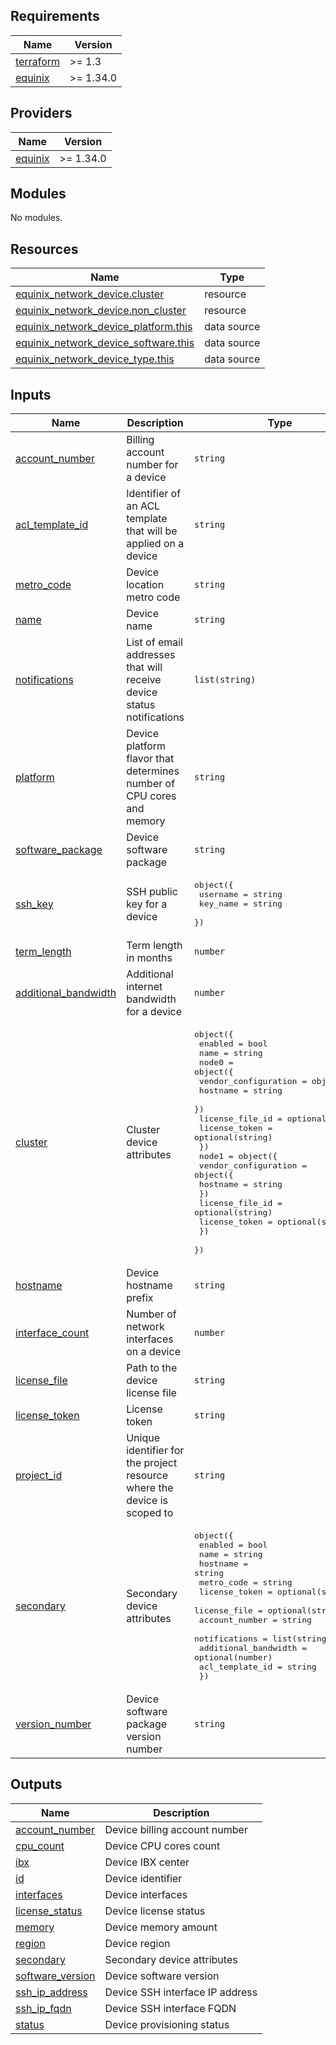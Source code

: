 <!-- BEGIN_TF_DOCS -->
## Requirements

| Name | Version |
|------|---------|
| <a name="requirement_terraform"></a> [terraform](#requirement\_terraform) | >= 1.3 |
| <a name="requirement_equinix"></a> [equinix](#requirement\_equinix) | >= 1.34.0 |

## Providers

| Name | Version |
|------|---------|
| <a name="provider_equinix"></a> [equinix](#provider\_equinix) | >= 1.34.0 |

## Modules

No modules.

## Resources

| Name | Type |
|------|------|
| [equinix_network_device.cluster](https://registry.terraform.io/providers/equinix/equinix/latest/docs/resources/network_device) | resource |
| [equinix_network_device.non_cluster](https://registry.terraform.io/providers/equinix/equinix/latest/docs/resources/network_device) | resource |
| [equinix_network_device_platform.this](https://registry.terraform.io/providers/equinix/equinix/latest/docs/data-sources/network_device_platform) | data source |
| [equinix_network_device_software.this](https://registry.terraform.io/providers/equinix/equinix/latest/docs/data-sources/network_device_software) | data source |
| [equinix_network_device_type.this](https://registry.terraform.io/providers/equinix/equinix/latest/docs/data-sources/network_device_type) | data source |

## Inputs

| Name | Description | Type | Default | Required |
|------|-------------|------|---------|:--------:|
| <a name="input_account_number"></a> [account\_number](#input\_account\_number) | Billing account number for a device | `string` | n/a | yes |
| <a name="input_acl_template_id"></a> [acl\_template\_id](#input\_acl\_template\_id) | Identifier of an ACL template that will be applied on a device | `string` | n/a | yes |
| <a name="input_metro_code"></a> [metro\_code](#input\_metro\_code) | Device location metro code | `string` | n/a | yes |
| <a name="input_name"></a> [name](#input\_name) | Device name | `string` | n/a | yes |
| <a name="input_notifications"></a> [notifications](#input\_notifications) | List of email addresses that will receive device status notifications | `list(string)` | n/a | yes |
| <a name="input_platform"></a> [platform](#input\_platform) | Device platform flavor that determines number of CPU cores and memory | `string` | n/a | yes |
| <a name="input_software_package"></a> [software\_package](#input\_software\_package) | Device software package | `string` | n/a | yes |
| <a name="input_ssh_key"></a> [ssh\_key](#input\_ssh\_key) | SSH public key for a device | <pre>object({<br>    username = string<br>    key_name = string<br>  })</pre> | n/a | yes |
| <a name="input_term_length"></a> [term\_length](#input\_term\_length) | Term length in months | `number` | n/a | yes |
| <a name="input_additional_bandwidth"></a> [additional\_bandwidth](#input\_additional\_bandwidth) | Additional internet bandwidth for a device | `number` | `0` | no |
| <a name="input_cluster"></a> [cluster](#input\_cluster) | Cluster device attributes | <pre>object({<br>    enabled = bool<br>    name    = string<br>    node0 = object({<br>      vendor_configuration = object({<br>        hostname = string<br>      })<br>      license_file_id = optional(string)<br>      license_token   = optional(string)<br>    })<br>    node1 = object({<br>      vendor_configuration = object({<br>        hostname = string<br>      })<br>      license_file_id = optional(string)<br>      license_token   = optional(string)<br>    })<br>  })</pre> | <pre>{<br>  "enabled": false,<br>  "name": null,<br>  "node0": {<br>    "license_file_id": null,<br>    "license_token": null,<br>    "vendor_configuration": {<br>      "hostname": null<br>    }<br>  },<br>  "node1": {<br>    "license_file_id": null,<br>    "license_token": null,<br>    "vendor_configuration": {<br>      "hostname": null<br>    }<br>  }<br>}</pre> | no |
| <a name="input_hostname"></a> [hostname](#input\_hostname) | Device hostname prefix | `string` | `null` | no |
| <a name="input_interface_count"></a> [interface\_count](#input\_interface\_count) | Number of network interfaces on a device | `number` | `10` | no |
| <a name="input_license_file"></a> [license\_file](#input\_license\_file) | Path to the device license file | `string` | `null` | no |
| <a name="input_license_token"></a> [license\_token](#input\_license\_token) | License token | `string` | `null` | no |
| <a name="input_project_id"></a> [project\_id](#input\_project\_id) | Unique identifier for the project resource where the device is scoped to | `string` | `null` | no |
| <a name="input_secondary"></a> [secondary](#input\_secondary) | Secondary device attributes | <pre>object({<br>    enabled              = bool<br>    name                 = string<br>    hostname             = string<br>    metro_code           = string<br>    license_token        = optional(string)<br>    license_file         = optional(string)<br>    account_number       = string<br>    notifications        = list(string)<br>    additional_bandwidth = optional(number)<br>    acl_template_id      = string<br>  })</pre> | <pre>{<br>  "account_number": null,<br>  "acl_template_id": null,<br>  "additional_bandwidth": null,<br>  "enabled": false,<br>  "hostname": null,<br>  "license_file": null,<br>  "license_token": null,<br>  "metro_code": null,<br>  "name": null,<br>  "notifications": null<br>}</pre> | no |
| <a name="input_version_number"></a> [version\_number](#input\_version\_number) | Device software package version number | `string` | `""` | no |

## Outputs

| Name | Description |
|------|-------------|
| <a name="output_account_number"></a> [account\_number](#output\_account\_number) | Device billing account number |
| <a name="output_cpu_count"></a> [cpu\_count](#output\_cpu\_count) | Device CPU cores count |
| <a name="output_ibx"></a> [ibx](#output\_ibx) | Device IBX center |
| <a name="output_id"></a> [id](#output\_id) | Device identifier |
| <a name="output_interfaces"></a> [interfaces](#output\_interfaces) | Device interfaces |
| <a name="output_license_status"></a> [license\_status](#output\_license\_status) | Device license status |
| <a name="output_memory"></a> [memory](#output\_memory) | Device memory amount |
| <a name="output_region"></a> [region](#output\_region) | Device region |
| <a name="output_secondary"></a> [secondary](#output\_secondary) | Secondary device attributes |
| <a name="output_software_version"></a> [software\_version](#output\_software\_version) | Device software version |
| <a name="output_ssh_ip_address"></a> [ssh\_ip\_address](#output\_ssh\_ip\_address) | Device SSH interface IP address |
| <a name="output_ssh_ip_fqdn"></a> [ssh\_ip\_fqdn](#output\_ssh\_ip\_fqdn) | Device SSH interface FQDN |
| <a name="output_status"></a> [status](#output\_status) | Device provisioning status |
<!-- END_TF_DOCS -->